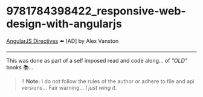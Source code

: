 # 9781784398422_responsive-web-design-with-angularjs

[AngularJS Directives](https://amzn.to/3AFf6li) :arrow_left: [AD]
by Alex Vanston

___

This was done as part of a self imposed read and code along... of _&quot;OLD&quot;_ books :books:...

> :bangbang: **Note:**
> I do not follow the rules of the author or adhere to file and api versions...
> Fair warning... _I just wing it._
